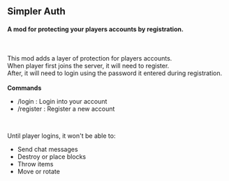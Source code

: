## Simpler Auth
#### A mod for protecting your players accounts by registration.

<br>

This mod adds a layer of protection for players accounts.  
When player first joins the server, it will need to register.  
After, it will need to login using the password it entered during registration.  
<br>
**Commands**
- /login <password> : Login into your account
- /register <password> <repeatPassword> : Register a new account

<br>

Until player logins, it won't be able to:  
- Send chat messages
- Destroy or place blocks
- Throw items
- Move or rotate
